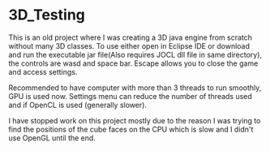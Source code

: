 # 3D_Testing

This is an old project where I was creating a 3D java engine from scratch without many 3D classes. To use either open in Eclipse IDE or download and run the executable jar file(Also requires JOCL dll file in same directory), the controls are wasd and space bar. Escape allows you to close the game and access settings.

Recommended to have computer with more than 3 threads to run smoothly, GPU is used now. Settings menu can reduce the number of threads used and if OpenCL is used (generally slower).

I have stopped work on this project mostly due to the reason I was trying to find the positions of the cube faces on the CPU which is slow and I didn't use OpenGL until the end.

